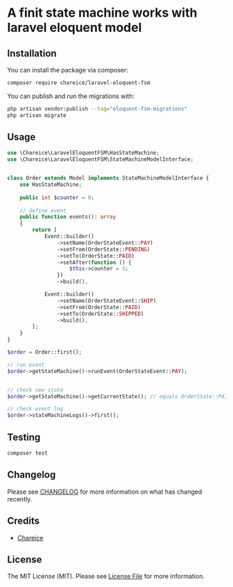 
# A finit state machine works with laravel eloquent model


## Installation

You can install the package via composer:

```bash
composer require chareice/laravel-eloquent-fsm
```

You can publish and run the migrations with:

```bash
php artisan vendor:publish --tag="eloquent-fsm-migrations"
php artisan migrate
```

## Usage

```php
use \Chareice\LaravelEloquentFSM\HasStateMachine;
use \Chareice\LaravelEloquentFSM\StateMachineModelInterface;


class Order extends Model implements StateMachineModelInterface {
    use HasStateMachine;
    
    public int $counter = 0;
    
    // define event
    public function events(): array
    {
        return [
            Event::builder()
                ->setName(OrderStateEvent::PAY)
                ->setFrom(OrderState::PENDING)
                ->setTo(OrderState::PAID)
                ->setAfter(function () {
                    $this->counter = 1;
                })
                ->build(),

            Event::builder()
                ->setName(OrderStateEvent::SHIP)
                ->setFrom(OrderState::PAID)
                ->setTo(OrderState::SHIPPED)
                ->build(),
        ];
    }   
}

$order = Order::first();

// run event
$order->getStateMachine()->runEvent(OrderStateEvent::PAY);


// check new state
$order->getStateMachine()->getCurrentState(); // equals OrderState::PAID

// check event log
$order->stateMachineLogs()->first();
```

## Testing

```bash
composer test
```

## Changelog

Please see [CHANGELOG](CHANGELOG.md) for more information on what has changed recently.

## Credits

- [Chareice](https://github.com/chareice)

## License

The MIT License (MIT). Please see [License File](LICENSE.md) for more information.
